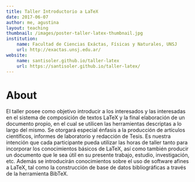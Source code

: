 ```yaml
---
title: Taller Introductorio a LaTeX
date: 2017-06-07
author: me, agustina
layout: teaching
thumbnail: /images/poster-taller-latex-thumbnail.jpg
institution:
    name: Facultad de Ciencias Exáctas, Físicas y Naturales, UNSJ
    url: http://exactas.unsj.edu.ar/
website:
    name: santisoler.github.io/taller-latex
    url: https://santisoler.github.io/taller-latex/
---
```


# About

El taller posee como objetivo introducir a los interesados y las interesadas en
el sistema de composición de textos LaTeX y la final elaboración de un
documento propio, en el cual se utilicen las herramientas descriptas a lo largo
del mismo. Se otorgará especial énfasis a la producción de artículos
científicos, informes de laboratorio y redacción de Tesis. Es nuestra intención
que cada participante pueda utilizar las horas de taller tanto para incorporar
los conocimientos básicos de LaTeX, así como también producir un documento que
le sea útil en su presente trabajo, estudio, investigación, etc. Además se
introducirán conocimientos sobre el uso de software afines a LaTeX, tal como la
construcción de base de datos bibliográficas a través de la herramienta BibTeX.
